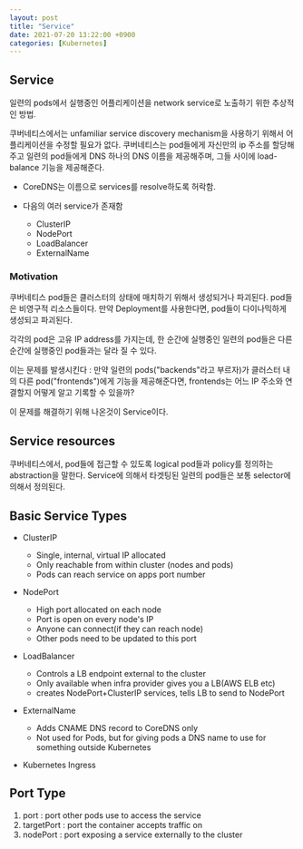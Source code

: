 ```yaml
---
layout: post
title: "Service"
date: 2021-07-20 13:22:00 +0900
categories: [Kubernetes]
---
```


## Service

일련의 pods에서 실행중인 어플리케이션을 network service로 노출하기 위한 추상적인 방법.

쿠버네티스에서는 unfamiliar service discovery mechanism을 사용하기 위해서 어플리케이션을 수정할 필요가 없다. 쿠버네티스는 pod들에게 자신만의 ip 주소를 할당해주고 일련의 pod들에게 DNS 하나의 DNS 이름을 제공해주며, 그들 사이에 load-balance 기능을 제공해준다.

- CoreDNS는 이름으로 services를 resolve하도록 허락함.

- 다음의 여러 service가 존재함
    - ClusterIP
    - NodePort
    - LoadBalancer
    - ExternalName

### Motivation

쿠버네티스 pod들은 클러스터의 상태에 매치하기 위해서 생성되거나 파괴된다. pod들은 비영구적 리소스들이다. 만약 Deployment를 사용한다면, pod들이 다이나믹하게 생성되고 파괴된다.

각각의 pod은 고유 IP address를 가지는데, 한 순간에 실행중인 일련의 pod들은 다른 순간에 실행중인 pod들과는 달라 질 수 있다.

이는 문제를 발생시킨다 : 만약 일련의 pods("backends"라고 부르자)가 클러스터 내의 다른 pod("frontends")에게 기능을 제공해준다면, frontends는 어느 IP 주소와 연결할지 어떻게 알고 기록할 수 있을까?

이 문제를 해결하기 위해 나온것이 Service이다.

## Service resources

쿠버네티스에서, pod들에 접근할 수 있도록 logical pod들과 policy를 정의하는 abstraction을 말한다. Service에 의해서 타겟팅된 일련의 pod들은 보통 selector에 의해서 정의된다. 

## Basic Service Types

- ClusterIP

  - Single, internal, virtual IP allocated
  - Only reachable from within cluster (nodes and pods)
  - Pods can reach service on apps port number

- NodePort

  - High port allocated on each node
  - Port is open on every node's IP
  - Anyone can connect(if they can reach node)
  - Other pods need to be updated to this port

- LoadBalancer
  - Controls a LB endpoint external to the cluster
  - Only available when infra provider gives you a LB(AWS ELB etc)
  - creates NodePort+ClusterIP services, tells LB to send to NodePort

- ExternalName
  - Adds CNAME DNS record to CoreDNS only
  - Not used for Pods, but for giving pods a DNS name to use for something outside Kubernetes

- Kubernetes Ingress

## Port Type
1. port : port other pods use to access the service
2. targetPort : port the container accepts traffic on
3. nodePort : port exposing a service externally to the cluster